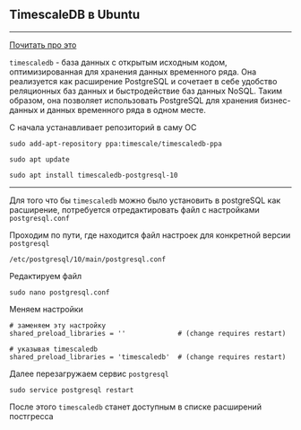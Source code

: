 TimescaleDB в Ubuntu
---
---

[Почитать про это](https://www.digitalocean.com/community/tutorials/how-to-install-and-use-timescaledb-on-ubuntu-18-04-ru)

`timescaledb` - база данных с открытым исходным кодом, 
оптимизированная для хранения данных временного ряда. 
Она реализуется как расширение PostgreSQL и сочетает в себе
удобство реляционных баз данных и быстродействие баз данных NoSQL. 
Таким образом, она позволяет использовать PostgreSQL 
для хранения бизнес-данных и данных временного ряда в одном месте.

С начала устанавливает репозиторий в саму ОС

```
sudo add-apt-repository ppa:timescale/timescaledb-ppa

sudo apt update

sudo apt install timescaledb-postgresql-10
```

---

Для того что бы `timescaledb` можно было установить в postgreSQL
как расширение, потребуется отредактировать файл с настройками 
`postgresql.conf`

Проходим по пути, где находится файл настроек для конкретной версии 
`postgresql`

```
/etc/postgresql/10/main/postgresql.conf
```

Редактируем файл

```
sudo nano postgresql.conf
```

Меняем настройки

```
# заменяем эту настройку
shared_preload_libraries = ''             # (change requires restart)

# указывая timescaledb
shared_preload_libraries = 'timescaledb'  # (change requires restart)
```

Далее перезагружаем сервис `postgresql`

```
sudo service postgresql restart
```

После этого `timescaledb` станет доступным в списке расширений постгресса
